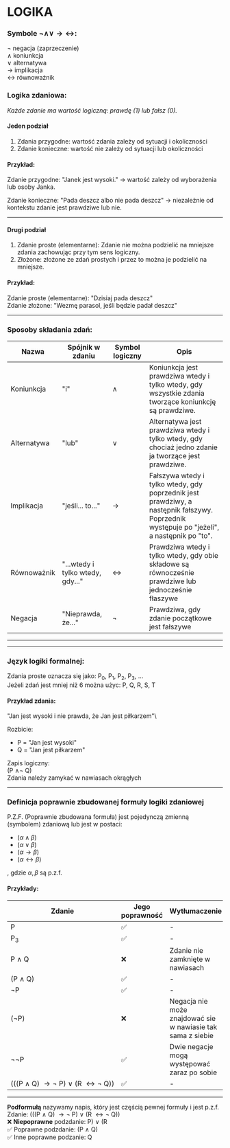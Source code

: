 # LOGIKA

### Symbole $\neg \land \lor \to \leftrightarrow$:
<!-- $$\neg \land \lor \to \leftrightarrow$$ -->
$\neg$ negacja (zaprzeczenie)\
$\land$ koniunkcja\
$\lor$ alternatywa\
$\to$ implikacja\
$\leftrightarrow$ równoważnik

### Logika zdaniowa:
*Każde zdanie ma wartość logiczną: prawdę (1) lub fałsz (0).*

#### Jeden podział
1. Zdania przygodne: wartość zdania zależy od sytuacji i okoliczności
2. Zdanie konieczne: wartość nie zależy od sytuacji lub okoliczności

#### Przykład:
Zdanie przygodne: "Janek jest wysoki." ->  wartość zależy od wyborażenia lub osoby Janka.

Zdanie konieczne: "Pada deszcz albo nie pada deszcz" -> niezależnie od kontekstu zdanie jest prawdziwe lub nie.

---
#### Drugi podział
1.  Zdanie proste (elementarne): Zdanie nie można podzielić na mniejsze zdania zachowując przy tym sens logiczny.
2.  Złożone: złożone ze zdań prostych i przez to można je podzielić na mniejsze.

#### Przykład:

Zdanie proste (elementarne): "Dzisiaj pada deszcz"\
Zdanie złożone: "Wezmę parasol, jeśli będzie padał deszcz"

---
### Sposoby składania zdań:
| Nazwa | Spójnik w zdaniu | Symbol logiczny | Opis |
|-|-|-|-|
| Koniunkcja | "i" | $\land$ | Koniunkcja jest prawdziwa wtedy i tylko wtedy, gdy wszystkie zdania tworzące koniunkcję są prawdziwe. |
| Alternatywa | "lub" | $\lor$ | Alternatywa jest prawdziwa wtedy i tylko wtedy, gdy chociaż jedno zdanie ja tworzące jest prawdziwe. |
| Implikacja | "jeśli... to..." | $\to$ | Fałszywa wtedy i tylko wtedy, gdy poprzednik jest prawdziwy, a następnik fałszywy. Poprzednik występuje po "jeżeli", a następnik po "to". |
| Równoważnik | "...wtedy i tylko wtedy, gdy..." | $\leftrightarrow$ | Prawdziwa wtedy i tylko wtedy, gdy obie składowe są równocześnie prawdziwe lub jednocześnie fłaszywe |
| Negacja | "Nieprawda, że..." | $\neg$ | Prawdziwa, gdy zdanie początkowe jest fałszywe |

---
---
### Język logiki formalnej:

Zdania proste oznacza się jako: P<sub>0</sub>, P<sub>1</sub>, P<sub>2</sub>, P<sub>3</sub>, ...\
Jeżeli zdań jest mniej niż 6 można użyc: P, Q, R, S, T


#### Przykład zdania:

"Jan jest wysoki i nie prawda, że Jan jest piłkarzem"\

Rozbicie: 
- P = "Jan jest wysoki"
- Q = "Jan jest piłkarzem"

Zapis logiczny: \
(P $\land \neg$ Q)\
Zdania należy zamykać w nawiasach okrągłych

---
### Definicja poprawnie zbudowanej formuły logiki zdaniowej

P.Z.F. (Poprawnie zbudowana formuła) jest pojedynczą zmienną (symbolem) zdaniową lub jest w postaci:
- $(\alpha \land \beta)$
- $(\alpha \lor \beta)$
- $(\alpha \to \beta)$
- $(\alpha \leftrightarrow \beta)$

, gdzie $\alpha, \beta$ są p.z.f.

#### Przykłady:
| Zdanie | Jego poprawność | Wytłumaczenie |
|-|-|-|
| P | ✅ | - |
| P<sub>3</sub> | ✅ | - |
| P $\land$ Q | ❌ | Zdanie nie zamknięte w nawiasach |
| (P $\land$ Q) | ✅ | - |
| $\neg$P | ✅ | - |
| ($\neg$P) | ❌ | Negacja nie może znajdować sie w nawiasie tak sama z siebie |
| $\neg\neg$P | ✅ | Dwie negacje mogą występować zaraz po sobie |
| <span style="white-space: nowrap">(((P $\land$ Q) $\to\neg$ P) $\lor$ (R $\leftrightarrow\neg$ Q))</span> | ✅ | - |
---
**Podformułą** nazywamy napis, który jest częścią pewnej formuły i jest p.z.f.\
Zdanie: (((P $\land$ Q) $\to\neg$ P) $\lor$ (R $\leftrightarrow\neg$ Q))\
❌ **Niepoprawne** podzdanie: P) $\lor$ (R\
✅ Poprawne podzdanie: (P $\land$ Q)\
✅ Inne poprawne podzanie: Q